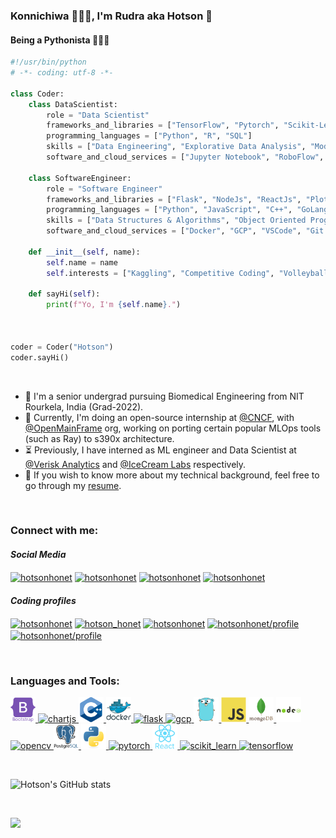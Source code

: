 ### Konnichiwa 🙋🏼‍♂️, I'm Rudra aka Hotson 👋

<!--
**HOTSONHONET/HOTSONHONET** is a ✨ _special_ ✨ repository because its `README.md` (this file) appears on your GitHub profile.

Here are some ideas to get you started:

- 🔭 I'm a senior undergrad pursuing Biomedical Engineering from NIT Rourkela, India (Grad-2022)
- 🌱 I’m currently learning ...
- 👯 Currently, I'm doing an open-source internship at 
- 🤔 I’m looking for help with ...
- 💬 Ask me about ...
- 📫 How to reach me: ...
- 😄 Pronouns: ...
- ⚡ Fun fact: ...
-->

#### Being a Pythonista 👨🏼‍💻

```Python
#!/usr/bin/python
# -*- coding: utf-8 -*-

class Coder:
    class DataScientist:
        role = "Data Scientist"
        frameworks_and_libraries = ["TensorFlow", "Pytorch", "Scikit-Learn", "HuggingFace", "Pandas", "Numpy"]
        programming_languages = ["Python", "R", "SQL"]
        skills = ["Data Engineering", "Explorative Data Analysis", "Models", "Computer Vision", "NLP", "Deploying"]
        software_and_cloud_services = ["Jupyter Notebook", "RoboFlow", "Tableau"]
    
    class SoftwareEngineer:
        role = "Software Engineer"
        frameworks_and_libraries = ["Flask", "NodeJs", "ReactJs", "Plotly-dash", "ChartJs"]
        programming_languages = ["Python", "JavaScript", "C++", "GoLang", "SQL"]
        skills = ["Data Structures & Algorithms", "Object Oriented Programming", "Web Development"]
        software_and_cloud_services = ["Docker", "GCP", "VSCode", "Git & GitHub", "PostgreSql", "MongoDB"]
        
    def __init__(self, name):
        self.name = name
        self.interests = ["Kaggling", "Competitive Coding", "Volleyball", "Hackathons", "Anime"]
        
    def sayHi(self):
        print(f"Yo, I'm {self.name}.")
    
    

coder = Coder("Hotson")
coder.sayHi()

```
<br>

<ul>
<li> 🔭 I'm a senior undergrad pursuing Biomedical Engineering from NIT Rourkela, India (Grad-2022).</li>
<li> 👯 Currently, I'm doing an open-source internship at <a href="https://www.cncf.io" target="blank">@CNCF</a>, with <a href="https://www.openmainframeproject.org" target="blank">@OpenMainFrame</a> org, working on porting certain popular MLOps tools (such as Ray) to s390x architecture.</li>
<li> ⏳ Previously, I have interned as ML engineer and Data Scientist at <a href="https://www.verisk.com" target="blank">@Verisk Analytics</a>  and <a href="https://icecreamlabs.com" target="blank">@IceCream Labs</a> respectively.</li>
<li> 💬 If you wish to know more about my technical background, feel free to go through my <a href="https://drive.google.com/drive/folders/1ncqLt6BVdaUDV81oLHQ76J3CIo6CC_di?usp=sharing" target="blank">resume</a>.</li>
</ul>
    
<br>

### Connect with me:

#### *Social Media*

<p align="left">
<a href="https://twitter.com/hotsonhonet" target="blank"><img align="center" src="https://raw.githubusercontent.com/rahuldkjain/github-profile-readme-generator/master/src/images/icons/Social/twitter.svg" alt="hotsonhonet" height="30" width="40" /></a>
<a href="https://linkedin.com/in/hotsonhonet" target="blank"><img align="center" src="https://raw.githubusercontent.com/rahuldkjain/github-profile-readme-generator/master/src/images/icons/Social/linked-in-alt.svg" alt="hotsonhonet" height="30" width="40" /></a>
<a href="https://instagram.com/hotsonhonet" target="blank"><img align="center" src="https://raw.githubusercontent.com/rahuldkjain/github-profile-readme-generator/master/src/images/icons/Social/instagram.svg" alt="hotsonhonet" height="30" width="40" /></a>
<a href="https://www.facebook.com/rudraprasad.dash.16/" target="blank"><img align="center" src="https://raw.githubusercontent.com/rahuldkjain/github-profile-readme-generator/master/src/images/icons/Social/facebook.svg" alt="hotsonhonet" height="30" width="40" /></a>
</p>

#### *Coding profiles*

<p align="left">
<a href="https://kaggle.com/hotsonhonet" target="blank"><img align="center" src="https://raw.githubusercontent.com/rahuldkjain/github-profile-readme-generator/master/src/images/icons/Social/kaggle.svg" alt="hotsonhonet" height="30" width="40" /></a>
<a href="https://www.codechef.com/users/hotson_honet" target="blank"><img align="center" src="https://cdn.jsdelivr.net/npm/simple-icons@3.1.0/icons/codechef.svg" alt="hotson_honet" height="30" width="40" /></a>
<a href="https://www.leetcode.com/hotsonhonet" target="blank"><img align="center" src="https://raw.githubusercontent.com/rahuldkjain/github-profile-readme-generator/master/src/images/icons/Social/leet-code.svg" alt="hotsonhonet" height="30" width="40" /></a>
<a href="https://auth.geeksforgeeks.org/user/hotsonhonet/profile" target="blank"><img align="center" src="https://raw.githubusercontent.com/rahuldkjain/github-profile-readme-generator/master/src/images/icons/Social/geeks-for-geeks.svg" alt="hotsonhonet/profile" height="30" width="40" /></a>
<a href="https://auth.geeksforgeeks.org/user/hotsonhonet/profile" target="blank"><img align="center" src="https://raw.githubusercontent.com/rahuldkjain/github-profile-readme-generator/master/src/images/icons/Social/hackerrank.svg" alt="hotsonhonet/profile" height="30" width="40" /></a>
</p>

<br>

<h3 align="left">Languages and Tools:</h3>
<p align="left"> <a href="https://getbootstrap.com" target="_blank" rel="noreferrer"> <img src="https://raw.githubusercontent.com/devicons/devicon/master/icons/bootstrap/bootstrap-plain-wordmark.svg" alt="bootstrap" width="40" height="40"/> </a> <a href="https://www.chartjs.org" target="_blank" rel="noreferrer"> <img src="https://www.chartjs.org/media/logo-title.svg" alt="chartjs" width="40" height="40"/> </a> <a href="https://www.w3schools.com/cpp/" target="_blank" rel="noreferrer"> <img src="https://raw.githubusercontent.com/devicons/devicon/master/icons/cplusplus/cplusplus-original.svg" alt="cplusplus" width="40" height="40"/> </a> <a href="https://www.docker.com/" target="_blank" rel="noreferrer"> <img src="https://raw.githubusercontent.com/devicons/devicon/master/icons/docker/docker-original-wordmark.svg" alt="docker" width="40" height="40"/> </a> <a href="https://flask.palletsprojects.com/" target="_blank" rel="noreferrer"> <img src="https://www.vectorlogo.zone/logos/pocoo_flask/pocoo_flask-icon.svg" alt="flask" width="40" height="40"/> </a> <a href="https://cloud.google.com" target="_blank" rel="noreferrer"> <img src="https://www.vectorlogo.zone/logos/google_cloud/google_cloud-icon.svg" alt="gcp" width="40" height="40"/> </a> <a href="https://golang.org" target="_blank" rel="noreferrer"> <img src="https://raw.githubusercontent.com/devicons/devicon/master/icons/go/go-original.svg" alt="go" width="40" height="40"/> </a> <a href="https://developer.mozilla.org/en-US/docs/Web/JavaScript" target="_blank" rel="noreferrer"> <img src="https://raw.githubusercontent.com/devicons/devicon/master/icons/javascript/javascript-original.svg" alt="javascript" width="40" height="40"/> </a> <a href="https://www.mongodb.com/" target="_blank" rel="noreferrer"> <img src="https://raw.githubusercontent.com/devicons/devicon/master/icons/mongodb/mongodb-original-wordmark.svg" alt="mongodb" width="40" height="40"/> </a> <a href="https://nodejs.org" target="_blank" rel="noreferrer"> <img src="https://raw.githubusercontent.com/devicons/devicon/master/icons/nodejs/nodejs-original-wordmark.svg" alt="nodejs" width="40" height="40"/> </a> <a href="https://opencv.org/" target="_blank" rel="noreferrer"> <img src="https://www.vectorlogo.zone/logos/opencv/opencv-icon.svg" alt="opencv" width="40" height="40"/> </a> <a href="https://www.postgresql.org" target="_blank" rel="noreferrer"> <img src="https://raw.githubusercontent.com/devicons/devicon/master/icons/postgresql/postgresql-original-wordmark.svg" alt="postgresql" width="40" height="40"/> </a> <a href="https://www.python.org" target="_blank" rel="noreferrer"> <img src="https://raw.githubusercontent.com/devicons/devicon/master/icons/python/python-original.svg" alt="python" width="40" height="40"/> </a> <a href="https://pytorch.org/" target="_blank" rel="noreferrer"> <img src="https://www.vectorlogo.zone/logos/pytorch/pytorch-icon.svg" alt="pytorch" width="40" height="40"/> </a> <a href="https://reactjs.org/" target="_blank" rel="noreferrer"> <img src="https://raw.githubusercontent.com/devicons/devicon/master/icons/react/react-original-wordmark.svg" alt="react" width="40" height="40"/> </a> <a href="https://scikit-learn.org/" target="_blank" rel="noreferrer"> <img src="https://upload.wikimedia.org/wikipedia/commons/0/05/Scikit_learn_logo_small.svg" alt="scikit_learn" width="40" height="40"/> </a> <a href="https://www.tensorflow.org" target="_blank" rel="noreferrer"> <img src="https://www.vectorlogo.zone/logos/tensorflow/tensorflow-icon.svg" alt="tensorflow" width="40" height="40"/> </a> </p>

<br>

![Hotson's GitHub stats](https://github-readme-stats.vercel.app/api?username=HOTSONHONET&show_icons=true&theme=dark)

<br>

![](https://komarev.com/ghpvc/?username=HOTSONHONET&color=blue&style=flat-square)
